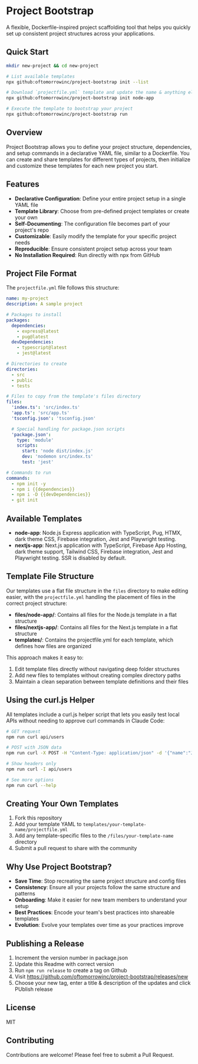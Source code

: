 # Project Bootstrap

A flexible, Dockerfile-inspired project scaffolding tool that helps you quickly set up consistent project structures across your applications.

## Quick Start

```bash
mkdir new-project && cd new-project

# List available templates
npx github:oftomorrowinc/project-bootstrap init --list

# Download `projectfile.yml` template and update the name & anything else you want to change
npx github:oftomorrowinc/project-bootstrap init node-app

# Execute the template to bootstrap your project
npx github:oftomorrowinc/project-bootstrap run
```

## Overview

Project Bootstrap allows you to define your project structure, dependencies, and setup commands in a declarative YAML file, similar to a Dockerfile. You can create and share templates for different types of projects, then initialize and customize these templates for each new project you start.

## Features

- **Declarative Configuration**: Define your entire project setup in a single YAML file
- **Template Library**: Choose from pre-defined project templates or create your own
- **Self-Documenting**: The configuration file becomes part of your project's repo
- **Customizable**: Easily modify the template for your specific project needs
- **Reproducible**: Ensure consistent project setup across your team
- **No Installation Required**: Run directly with npx from GitHub

## Project File Format

The `projectfile.yml` file follows this structure:

```yaml
name: my-project
description: A sample project

# Packages to install
packages:
  dependencies:
    - express@latest
    - pug@latest
  devDependencies:
    - typescript@latest
    - jest@latest

# Directories to create
directories:
  - src
  - public
  - tests

# Files to copy from the template's files directory
files:
  'index.ts': 'src/index.ts'
  'app.ts': 'src/app.ts'
  'tsconfig.json': 'tsconfig.json'

  # Special handling for package.json scripts
  'package.json':
    type: 'module'
    scripts:
      start: 'node dist/index.js'
      dev: 'nodemon src/index.ts'
      test: 'jest'

# Commands to run
commands:
  - npm init -y
  - npm i {{dependencies}}
  - npm i -D {{devDependencies}}
  - git init
```

## Available Templates

- **node-app**: Node.js Express application with TypeScript, Pug, HTMX, dark theme CSS, Firebase integration, Jest and Playwright testing.
- **nextjs-app**: Next.js application with TypeScript, Firebase App Hosting, dark theme support, Tailwind CSS, Firebase integration, Jest and Playwright testing. SSR is disabled by default.

## Template File Structure

Our templates use a flat file structure in the `files` directory to make editing easier, with the `projectfile.yml` handling the placement of files in the correct project structure:

- **files/node-app/**: Contains all files for the Node.js template in a flat structure
- **files/nextjs-app/**: Contains all files for the Next.js template in a flat structure
- **templates/**: Contains the projectfile.yml for each template, which defines how files are organized

This approach makes it easy to:

1. Edit template files directly without navigating deep folder structures
2. Add new files to templates without creating complex directory paths
3. Maintain a clean separation between template definitions and their files

## Using the curl.js Helper

All templates include a curl.js helper script that lets you easily test local APIs without needing to approve curl commands in Claude Code:

```bash
# GET request
npm run curl api/users

# POST with JSON data
npm run curl -X POST -H "Content-Type: application/json" -d '{"name":"John"}' api/users

# Show headers only
npm run curl -I api/users

# See more options
npm run curl --help
```

## Creating Your Own Templates

1. Fork this repository
2. Add your template YAML to `templates/your-template-name/projectfile.yml`
3. Add any template-specific files to the `/files/your-template-name` directory
4. Submit a pull request to share with the community

## Why Use Project Bootstrap?

- **Save Time**: Stop recreating the same project structure and config files
- **Consistency**: Ensure all your projects follow the same structure and patterns
- **Onboarding**: Make it easier for new team members to understand your setup
- **Best Practices**: Encode your team's best practices into shareable templates
- **Evolution**: Evolve your templates over time as your practices improve

## Publishing a Release

1. Increment the version number in package.json
2. Update this Readme with correct version
3. Run `npm run release` to create a tag on Github
4. Visit https://github.com/oftomorrowinc/project-bootstrap/releases/new
5. Choose your new tag, enter a title & description of the updates and click PUblish release

## License

MIT

## Contributing

Contributions are welcome! Please feel free to submit a Pull Request.
